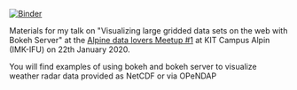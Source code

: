 [![Binder](https://mybinder.org/badge_logo.svg)](https://mybinder.org/v2/gh/cchwala/bokeh_examples_ifu_meetup/master?filepath=bokeh_opendap_radar_example.ipynb)

Materials for my talk on "Visualizing large gridded data sets on the web with Bokeh Server" at the [Alpine data lovers Meetup #1](https://www.meetup.com/de-DE/alpine-data-lovers/events/267293349/) at KIT Campus Alpin (IMK-IFU) on 22th January 2020.



You will find examples of using bokeh and bokeh server to visualize weather radar data provided as NetCDF or via OPeNDAP
